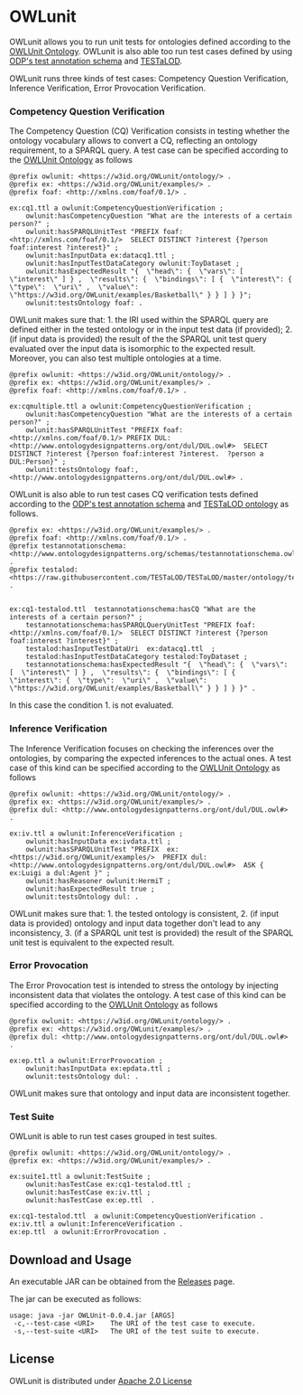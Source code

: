 # OWLunit

OWLunit allows you to run unit tests for ontologies defined according to the [OWLUnit Ontology](https://w3id.org/OWLunit/ontology/0.0.2). OWLunit is also able too run test cases defined by using [ODP's test annotation schema](http://www.ontologydesignpatterns.org/schemas/testannotationschema.owl) and [TESTaLOD](https://github.com/TESTaLOD/TESTaLOD).

OWLunit runs three kinds of test cases: Competency Question Verification, Inference Verification, Error Provocation Verification.

### Competency Question Verification

The Competency Question (CQ) Verification  consists in testing whether the ontology vocabulary allows to convert a CQ, reflecting an ontology requirement, to a SPARQL query.
A test case can be specified according to the [OWLUnit Ontology](https://w3id.org/owlunit/ontology) as follows

```
@prefix owlunit: <https://w3id.org/OWLunit/ontology/> .
@prefix ex: <https://w3id.org/OWLunit/examples/> .
@prefix foaf: <http://xmlns.com/foaf/0.1/> .

ex:cq1.ttl a owlunit:CompetencyQuestionVerification ;
 	owlunit:hasCompetencyQuestion "What are the interests of a certain person?" ;
 	owlunit:hasSPARQLUnitTest "PREFIX foaf: <http://xmlns.com/foaf/0.1/>  SELECT DISTINCT ?interest {?person foaf:interest ?interest}" ;
	owlunit:hasInputData ex:datacq1.ttl ;
	owlunit:hasInputTestDataCategory owlunit:ToyDataset ;
	owlunit:hasExpectedResult "{  \"head\": {  \"vars\": [  \"interest\" ] } ,  \"results\": {  \"bindings\": [ {  \"interest\": {  \"type\":  \"uri\" ,  \"value\":  \"https://w3id.org/OWLunit/examples/Basketball\" } } ] } }";
	owlunit:testsOntology foaf: .

```


OWLunit makes sure that: 1. the IRI used within the SPARQL query are defined either in the tested ontology or in the input test data (if provided); 2. (if input data is provided) the result of the the SPARQL unit test query evaluated over the input data is isomorphic to the expected result.
Moreover, you can also test multiple ontologies at a time.

```
@prefix owlunit: <https://w3id.org/OWLunit/ontology/> .
@prefix ex: <https://w3id.org/OWLunit/examples/> .
@prefix foaf: <http://xmlns.com/foaf/0.1/> .

ex:cqmultiple.ttl a owlunit:CompetencyQuestionVerification ;
	owlunit:hasCompetencyQuestion "What are the interests of a certain person?" ;
	owlunit:hasSPARQLUnitTest "PREFIX foaf: <http://xmlns.com/foaf/0.1/> PREFIX DUL: <http://www.ontologydesignpatterns.org/ont/dul/DUL.owl#>  SELECT DISTINCT ?interest {?person foaf:interest ?interest.  ?person a DUL:Person}" ;
	owlunit:testsOntology foaf:, <http://www.ontologydesignpatterns.org/ont/dul/DUL.owl#> .
```


OWLunit is also able to run test cases CQ verification tests defined according to the [ODP's test annotation schema](http://www.ontologydesignpatterns.org/schemas/testannotationschema.owl) and [TESTaLOD ontology](https://github.com/TESTaLOD/TESTaLOD) as follows.


```
@prefix ex: <https://w3id.org/OWLunit/examples/> .
@prefix foaf: <http://xmlns.com/foaf/0.1/> .
@prefix testannotationschema: <http://www.ontologydesignpatterns.org/schemas/testannotationschema.owl#> .
@prefix testalod: <https://raw.githubusercontent.com/TESTaLOD/TESTaLOD/master/ontology/testalod.owl#> .


ex:cq1-testalod.ttl  testannotationschema:hasCQ "What are the interests of a certain person?" ;
 	testannotationschema:hasSPARQLQueryUnitTest "PREFIX foaf: <http://xmlns.com/foaf/0.1/>  SELECT DISTINCT ?interest {?person foaf:interest ?interest}" ;
	testalod:hasInputTestDataUri  ex:datacq1.ttl  ;
	testalod:hasInputTestDataCategory testalod:ToyDataset ;
	testannotationschema:hasExpectedResult "{  \"head\": {  \"vars\": [  \"interest\" ] } ,  \"results\": {  \"bindings\": [ {  \"interest\": {  \"type\":  \"uri\" ,  \"value\":  \"https://w3id.org/OWLunit/examples/Basketball\" } } ] } }" .
```

In this case the condition 1. is not evaluated.

### Inference Verification

The Inference Verification focuses on checking the inferences over the ontologies, by comparing the expected inferences to the actual ones.
A test case of this kind can be specified according to the [OWLUnit Ontology](https://w3id.org/owlunit/ontology) as follows

```
@prefix owlunit: <https://w3id.org/OWLunit/ontology/> .
@prefix ex: <https://w3id.org/OWLunit/examples/> .
@prefix dul: <http://www.ontologydesignpatterns.org/ont/dul/DUL.owl#> .

ex:iv.ttl a owlunit:InferenceVerification ;
	owlunit:hasInputData ex:ivdata.ttl ;
	owlunit:hasSPARQLUnitTest "PREFIX  ex: <https://w3id.org/OWLunit/examples/>  PREFIX dul: <http://www.ontologydesignpatterns.org/ont/dul/DUL.owl#>  ASK { ex:Luigi a dul:Agent }" ;
	owlunit:hasReasoner owlunit:HermiT ;
	owlunit:hasExpectedResult true ;
 	owlunit:testsOntology dul: .

```
OWLunit makes sure that: 1. the tested ontology is consistent, 2. (if input data is provided) ontology and input data together don't lead to any inconsistency, 3. (if a SPARQL unit test is provided) the result of the SPARQL unit test is equivalent to the expected result.

### Error Provocation

The Error Provocation test is intended to stress the ontology by injecting inconsistent data that violates the ontology.
A test case of this kind can be specified according to the [OWLUnit Ontology](https://w3id.org/owlunit/ontology) as follows

```
@prefix owlunit: <https://w3id.org/OWLunit/ontology/> .
@prefix ex: <https://w3id.org/OWLunit/examples/> .
@prefix dul: <http://www.ontologydesignpatterns.org/ont/dul/DUL.owl#> .

ex:ep.ttl a owlunit:ErrorProvocation ;
	owlunit:hasInputData ex:epdata.ttl ;
 	owlunit:testsOntology dul: .
```
OWLunit makes sure that ontology and input data are inconsistent together.


### Test Suite

OWLunit is able to run test cases grouped in test suites.

```
@prefix owlunit: <https://w3id.org/OWLunit/ontology/> .
@prefix ex: <https://w3id.org/OWLunit/examples/> .

ex:suite1.ttl a owlunit:TestSuite ;
	owlunit:hasTestCase ex:cq1-testalod.ttl ;
	owlunit:hasTestCase ex:iv.ttl ;
	owlunit:hasTestCase ex:ep.ttl  .

ex:cq1-testalod.ttl  a owlunit:CompetencyQuestionVerification .
ex:iv.ttl a owlunit:InferenceVerification .
ex:ep.ttl  a owlunit:ErrorProvocation .

```

## Download and Usage

An executable JAR can be obtained from the [Releases](https://github.com/luigi-asprino/owl-unit/releases) page.

The jar can be executed as follows:

```
usage: java -jar OWLUnit-0.0.4.jar [ARGS]
 -c,--test-case <URI>    The URI of the test case to execute.
 -s,--test-suite <URI>   The URI of the test suite to execute.
```

## License

OWLunit is distributed under [Apache 2.0 License](LICENSE)
